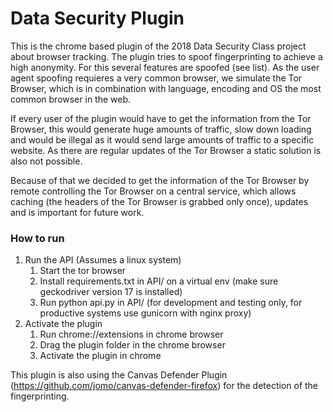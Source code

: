 # Data Security Plugin

This is the chrome based plugin of the 2018 Data Security Class project about browser tracking. The plugin tries to spoof fingerprinting to achieve a high anonymity. For this several features are spoofed (see list). As the user agent spoofing requieres a very common browser, we simulate the Tor Browser, which is in combination with language, encoding and OS the most common browser in the web. 

If every user of the plugin would have to get the information from the Tor Browser, this would generate huge amounts of traffic, slow down loading and would be illegal as it would send large amounts of traffic to a specific website. As there are regular updates of the Tor Browser a static solution is also not possible.

Because of that we decided to get the information of the Tor Browser by remote controlling the Tor Browser on a central service, which allows caching (the headers of the Tor Browser is grabbed only once), updates and is important for future work.

### How to run

1. Run the API (Assumes a linux system)
    1. Start the tor browser
    1. Install requirements.txt in API/ on a virtual env (make sure geckodriver version 17 is installed)
    1. Run python api.py in API/ (for development and testing only, for productive systems use gunicorn with nginx proxy)
1. Activate the plugin
   1. Run chrome://extensions in chrome browser
   1. Drag the plugin folder in the chrome browser
   1. Activate the plugin in chrome


 This plugin is also using the Canvas Defender Plugin (https://github.com/jomo/canvas-defender-firefox) for the detection of the fingerprinting. 

